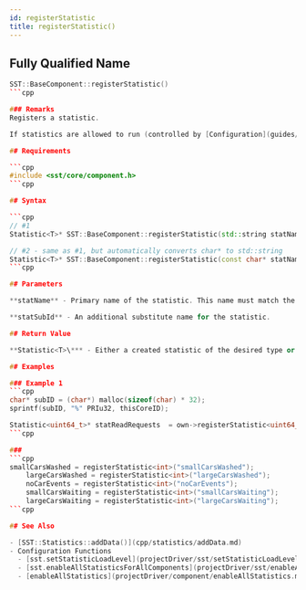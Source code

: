 ```yaml
---
id: registerStatistic
title: registerStatistic()
---
```

## Fully Qualified Name
```cpp
SST::BaseComponent::registerStatistic()
```cpp

### Remarks
Registers a statistic.

If statistics are allowed to run (controlled by [Configuration](guides/external/projectDriver.md)), then a statistic will be created and returned. If not allowed to run, then a NullStatistic will be returned. In either case, the returned value should be used for all future statistic calls. The type of Statistic and the Collection Rate is set by [Configuration](guides/external/projectDriver.md) parameters. If no type is defined, then an Accumulator Statistic will be provided by default. If the rate is set to 0 or not provided, then the statistic will output results only at end of sim (if output is enabled).

## Requirements

```cpp
#include <sst/core/component.h>
```cpp

## Syntax

```cpp
// #1
Statistic<T>* SST::BaseComponent::registerStatistic(std::string statName, std::string statSubId = "")

// #2 - same as #1, but automatically converts char* to std::string
Statistic<T>* SST::BaseComponent::registerStatistic(const char* statName, const char* statSubId = "")
```cpp

## Parameters

**statName** - Primary name of the statistic. This name must match the defined ElementInfoStatistic in the component, and must also be enabled in the [Configuration](guides/external/projectDriver.md). 

**statSubId** - An additional substitute name for the statistic.

## Return Value

**Statistic<T>\*** - Either a created statistic of the desired type or a NullStatistic, depending upon runtime settings.

## Examples

### Example 1
```cpp
char* subID = (char*) malloc(sizeof(char) * 32);
sprintf(subID, "%" PRIu32, thisCoreID);

Statistic<uint64_t>* statReadRequests  = own->registerStatistic<uint64_t>( "read_requests", subID );
```cpp

###
```cpp
smallCarsWashed = registerStatistic<int>("smallCarsWashed");
	largeCarsWashed = registerStatistic<int>("largeCarsWashed");
	noCarEvents = registerStatistic<int>("noCarEvents");
	smallCarsWaiting = registerStatistic<int>("smallCarsWaiting");
	largeCarsWaiting = registerStatistic<int>("largeCarsWaiting");
```cpp

## See Also

- [SST::Statistics::addData()](cpp/statistics/addData.md)
- Configuration Functions
  - [sst.setStatisticLoadLevel](projectDriver/sst/setStatisticLoadLevel.md)
  - [sst.enableAllStatisticsForAllComponents](projectDriver/sst/enableAllStatisticsForAllComponents.md)
  - [enableAllStatistics](projectDriver/component/enableAllStatistics.md)
